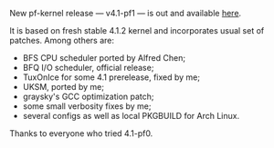 New pf-kernel release — v4.1-pf1 — is out and available
[here](https://pf.natalenko.name/sources/4.1/patch-4.1-pf1.xz).  
  
It is based on fresh stable 4.1.2 kernel and incorporates usual set of
patches. Among others are:  
  

  * BFS CPU scheduler ported by Alfred Chen;
  * BFQ I/O scheduler, official release;
  * TuxOnIce for some 4.1 prerelease, fixed by me;
  * UKSM, ported by me;
  * graysky's GCC optimization patch;
  * some small verbosity fixes by me;
  * several configs as well as local PKGBUILD for Arch Linux.

  
Thanks to everyone who tried 4.1-pf0.

